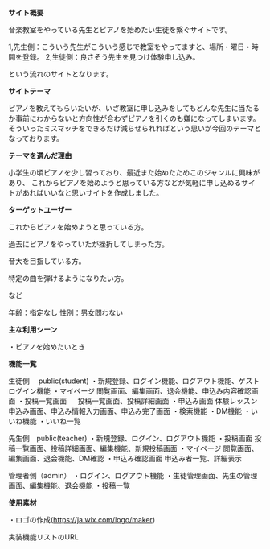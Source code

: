 **サイト概要**

  音楽教室をやっている先生とピアノを始めたい生徒を繋ぐサイトです。


  1,先生側：こういう先生がこういう感じで教室をやってますと、場所・曜日・時間を登録。
  2,生徒側：良さそう先生を見つけ体験申し込み。

  
  という流れのサイトとなります。


**サイトテーマ**

  ピアノを教えてもらいたいが、いざ教室に申し込みをしてもどんな先生に当たるか事前にわからないと方向性が合わずピアノを引くのも嫌になってしまいます。
  そういったミスマッチをできるだけ減らせられればという思いが今回のテーマとなっております。


**テーマを選んだ理由**

  小学生の頃ピアノを少し習っており、最近また始めたためこのジャンルに興味があり、
  これからピアノを始めようと思っている方などが気軽に申し込めるサイトがあればいいなと思いサイトを作成しました。


**ターゲットユーザー**


  これからピアノを始めようと思っている方。
  
  過去にピアノをやっていたが挫折してしまった方。
  
  音大を目指している方。
  
  特定の曲を弾けるようになりたい方。
  
  など

  年齢：指定なし
  性別：男女問わない

**主な利用シーン**

  ・ピアノを始めたいとき


**機能一覧**

生徒側　 public(student)
  ・新規登録、ログイン機能、ログアウト機能、ゲストログイン機能
  ・マイページ
    閲覧画面、編集画面、退会機能、申込み内容確認画面
  ・投稿一覧画面
  　  投稿一覧画面、投稿詳細画面
  ・申込み画面
    体験レッスン申込み画面、申込み情報入力画面、申込み完了画面
  ・検索機能
  ・DM機能
  ・いいね機能
  ・いいね一覧

先生側　public(teacher)
  ・新規登録、ログイン、ログアウト機能
  ・投稿画面
    投稿一覧画面、投稿詳細画面、編集機能、新規投稿画面
  ・マイページ
    閲覧画面、編集画面、退会機能、DM確認
  ・申込み確認画面
    申込み者一覧、詳細表示

管理者側（admin）
  ・ログイン、ログアウト機能
  ・生徒管理画面、先生の管理画面、編集機能、退会機能
  ・投稿一覧
  


**使用素材**

  ・ロゴの作成(https://ja.wix.com/logo/maker)

実装機能リストのURL
